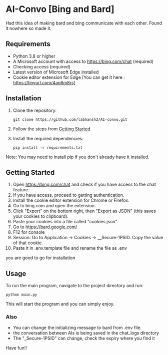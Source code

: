 # AI-Convo [Bing and Bard]

Had this idea of making bard and bing communicate with each other. Found it
nowhere so made it.

## Requirements

-   Python 3.8 or higher
-   A Microsoft account with access to https://bing.com/chat (required)
-   Checking access (required)
-   Latest version of Microsoft Edge installed
-   Cookie editor extension for Edge [You can get it here :
    https://tinyurl.com/4an6m8rs]

## Installation

1. Clone the repository:

    `git clone https://github.com/labhansh2/AI-convo.git`

2. Follow the steps from
   [Getting Started](https://github.com/labhansh2/AI-convo#getting-started)

3. Install the required dependencies:

    `pip install -r requirements.txt`

Note: You may need to install pip if you don't already have it installed.

## Getting Started

1. Open https://bing.com/chat and check if you have access to the chat feature.
2. If you have access, proceed to getting authentication.
3. Install the cookie editor extension for Chrome or Firefox.
4. Go to bing.com and open the extension.
5. Click "Export" on the bottom right, then "Export as JSON" (this saves your
   cookies to clipboard).
6. Paste your cookies into a file called "cookies.json".
7. Go to https://bard.google.com/
8. F12 for console
9. Session: Go to Application → Cookies → \_\_Secure-1PSID. Copy the value of
   that cookie.
10. Paste it in .env.template file and rename the file as .env

you are good to go for installation

## Usage

To run the main program, navigate to the project directory and run:

`python main.py`

This will start the program and you can simply enjoy.

### Also

-   You can change the initializing message to bard from .env file.
-   the conversation between AIs is being saved in the chat_logs directory
-   The "\_Secure-1PSID" can change, check the expiry where you find it

Have fun!!
